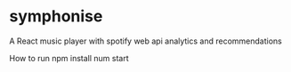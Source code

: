 # symphonise
A React music player with spotify web api analytics and recommendations

How to run
npm install
num start
